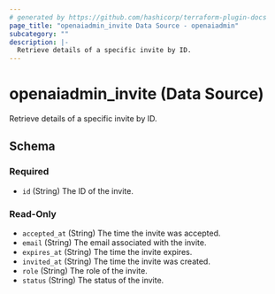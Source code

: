 ```yaml
---
# generated by https://github.com/hashicorp/terraform-plugin-docs
page_title: "openaiadmin_invite Data Source - openaiadmin"
subcategory: ""
description: |-
  Retrieve details of a specific invite by ID.
---
```


# openaiadmin_invite (Data Source)

Retrieve details of a specific invite by ID.



<!-- schema generated by tfplugindocs -->
## Schema

### Required

- `id` (String) The ID of the invite.

### Read-Only

- `accepted_at` (String) The time the invite was accepted.
- `email` (String) The email associated with the invite.
- `expires_at` (String) The time the invite expires.
- `invited_at` (String) The time the invite was created.
- `role` (String) The role of the invite.
- `status` (String) The status of the invite.
